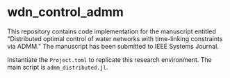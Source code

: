 # wdn_control_admm
This repository contains code implementation for the manuscript entitled "Distributed optimal control of water networks with time-linking constraints via ADMM." The manuscript has been submitted to IEEE Systems Journal.

Instantiate the `Project.toml` to replicate this research environment. The main script is `admm_distributed.jl`.